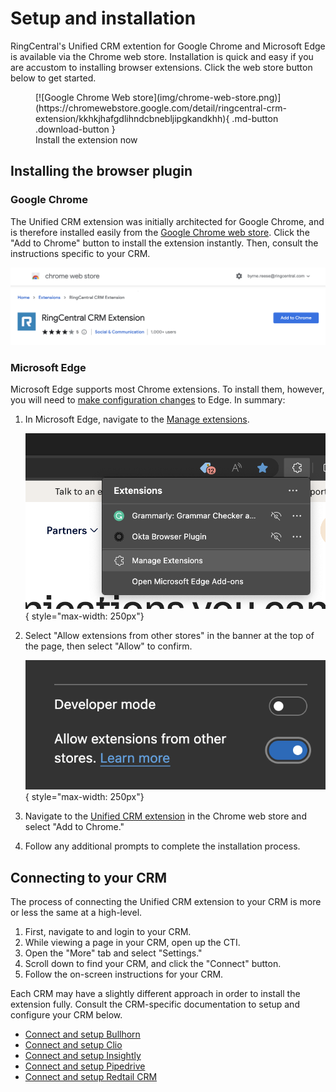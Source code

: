 # Setup and installation

RingCentral's Unified CRM extention for Google Chrome and Microsoft Edge is available via the Chrome web store. Installation is quick and easy if you are accustom to installing browser extensions. Click the web store button below to get started. 

<figure markdown>
  [![Google Chrome Web store](img/chrome-web-store.png)](https://chromewebstore.google.com/detail/ringcentral-crm-extension/kkhkjhafgdlihndcbnebljipgkandkhh){ .md-button .download-button }
  <figcaption>Install the extension now</figcaption>
</figure>

## Installing the browser plugin

### Google Chrome

The Unified CRM extension was initially architected for Google Chrome, and is therefore installed easily from the [Google Chrome web store](https://chromewebstore.google.com/detail/ringcentral-crm-extension/kkhkjhafgdlihndcbnebljipgkandkhh). Click the "Add to Chrome" button to install the extension instantly. Then, consult the instructions specific to your CRM.

![Web Store Install](img/web-store-install.png)

### Microsoft Edge

Microsoft Edge supports most Chrome extensions. To install them, however, you will need to [make configuration changes](https://support.microsoft.com/en-us/microsoft-edge/add-turn-off-or-remove-extensions-in-microsoft-edge-9c0ec68c-2fbc-2f2c-9ff0-bdc76f46b026) to Edge. In summary:

1. In Microsoft Edge, navigate to the [Manage extensions](edge://extensions/). 

    ![Extensions menu](img/edge-extensions-menu.png){ style="max-width: 250px"}

2. Select "Allow extensions from other stores" in the banner at the top of the page, then select "Allow" to confirm.

    ![Allow extensions from other stores](img/edge-allow-ext.png){ style="max-width: 250px"}

3. Navigate to the [Unified CRM extension](https://chromewebstore.google.com/detail/ringcentral-crm-extension/kkhkjhafgdlihndcbnebljipgkandkhh) in the Chrome web store and select "Add to Chrome."

4. Follow any additional prompts to complete the installation process. 

## Connecting to your CRM

The process of connecting the Unified CRM extension to your CRM is more or less the same at a high-level. 

1. First, navigate to and login to your CRM. 
2. While viewing a page in your CRM, open up the CTI.
3. Open the "More" tab and select "Settings."
4. Scroll down to find your CRM, and click the "Connect" button. 
5. Follow the on-screen instructions for your CRM. 

Each CRM may have a slightly different approach in order to install the extension fully. Consult the CRM-specific documentation to setup and configure your CRM below.

* [Connect and setup Bullhorn](./bullhorn.md)
* [Connect and setup Clio](./clio.md)
* [Connect and setup Insightly](./insightly.md)
* [Connect and setup Pipedrive](./pipedrive.md)
* [Connect and setup Redtail CRM](./redtail.md)


